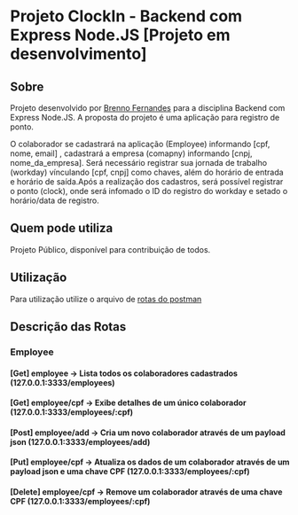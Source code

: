 # Projeto ClockIn - Backend com Express Node.JS [Projeto em desenvolvimento]

## Sobre
Projeto desenvolvido por [Brenno Fernandes](https://github.com/tecbrenno) para a disciplina Backend com Express Node.JS.
A proposta do projeto é uma aplicação para registro de ponto.

O colaborador se cadastrará na aplicação (Employee) informando [cpf, nome, email] , cadastrará a empresa (comapny) informando [cnpj, nome_da_empresa]. Será necessário registrar sua jornada de trabalho (workday) vínculando [cpf, cnpj] como chaves, além do horário de entrada e horário de saída.Após a realização dos cadastros, será possível registrar o ponto (clock), onde será infomado o ID do registro do workday e setado o horário/data de registro.

## Quem pode utiliza
Projeto Público, disponível para contribuição de todos.

## Utilização
Para utilização utilize o arquivo de [rotas do postman](https://github.com/brenno-infnet/projeto_clockin/blob/master/postman/ClockIn.postman_collection.json)

## Descrição das Rotas

### Employee

#### [Get] employee -> Lista todos os colaboradores cadastrados (127.0.0.1:3333/employees)
#### [Get] employee/cpf -> Exibe detalhes de um único colaborador (127.0.0.1:3333/employees/:cpf)
#### [Post] employee/add -> Cria um novo colaborador através de um payload json (127.0.0.1:3333/employees/add)
#### [Put] employee/cpf -> Atualiza os dados de um colaborador através de um payload json e uma chave CPF (127.0.0.1:3333/employees/:cpf)
#### [Delete] employee/cpf -> Remove um colaborador através de uma chave CPF (127.0.0.1:3333/employees/:cpf)
